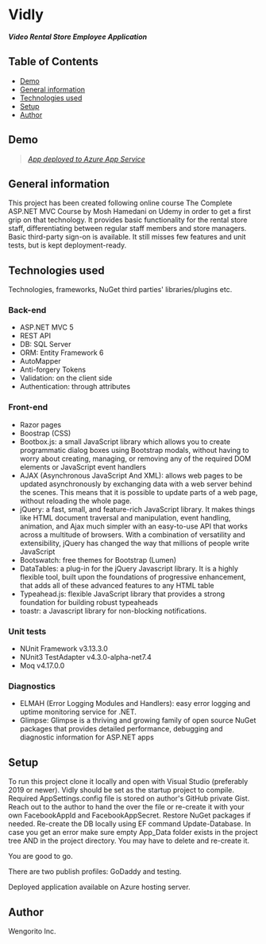 # Vidly
***Video Rental Store Employee Application***

## Table of Contents
* [Demo](#demo)
* [General information](#general-information)
* [Technologies used](#technologies-used)
* [Setup](#setup)
* [Author](#author)

## Demo
>_[App deployed to Azure App Service](https://vidly20221108140840.azurewebsites.net/)_

## General information
This project has been created following online course The Complete ASP.NET MVC Course by Mosh Hamedani on Udemy in order to get a first grip on that technology.
It provides basic functionality for the rental store staff, differentiating between regular staff members and store managers. Basic third-party sign-on is available. 
It still misses few features and unit tests, but is kept deployment-ready.

## Technologies used
Technologies, frameworks, NuGet third parties' libraries/plugins etc.

### Back-end
- ASP.NET MVC 5
- REST API
- DB: SQL Server
- ORM: Entity Framework 6
- AutoMapper
- Anti-forgery Tokens
- Validation: on the client side
- Authentication: through attributes

### Front-end
- Razor pages
- Boostrap (CSS)
- Bootbox.js: a small JavaScript library which allows you to create programmatic dialog boxes using Bootstrap modals, without having to worry about creating, managing, or removing any of the required DOM elements or JavaScript event handlers
- AJAX (Asynchronous JavaScript And XML): allows web pages to be updated asynchronously by exchanging data with a web server behind the scenes. This means that it is possible to update parts of a web page, without reloading the whole page.
- jQuery: a fast, small, and feature-rich JavaScript library. It makes things like HTML document traversal and manipulation, event handling, animation, and Ajax much simpler with an easy-to-use API that works across a multitude of browsers. With a combination of versatility and extensibility, jQuery has changed the way that millions of people write JavaScript
- Bootswatch: free themes for Bootstrap (Lumen)
- DataTables: a plug-in for the jQuery Javascript library. It is a highly flexible tool, built upon the foundations of progressive enhancement, that adds all of these advanced features to any HTML table
- Typeahead.js: flexible JavaScript library that provides a strong foundation for building robust typeaheads
- toastr: a Javascript library for non-blocking notifications.

### Unit tests
- NUnit Framework v3.13.3.0
- NUnit3 TestAdapter v4.3.0-alpha-net7.4
- Moq v4.17.0.0

### Diagnostics
- ELMAH (Error Logging Modules and Handlers): easy error logging and uptime monitoring service for .NET.
- Glimpse: Glimpse is a thriving and growing family of open source NuGet packages that provides detailed performance, debugging and diagnostic information for ASP.NET apps

## Setup
To run this project clone it locally and open with Visual Studio (preferably 2019 or newer).
Vidly should be set as the startup project to compile.
Required AppSettings.config file is stored on author's GitHub private Gist.
Reach out to the author to hand the over the file or re-create it with your own FacebookAppId and FacebookAppSecret.
Restore NuGet packages if needed.
Re-create the DB locally using EF command Update-Database. In case you get an error make sure empty App_Data folder exists in the project tree AND in the project directory. You may have to delete and re-create it.

You are good to go.

There are two publish profiles: GoDaddy and testing.

Deployed application available on Azure hosting server.

## Author
Wengorito Inc.

